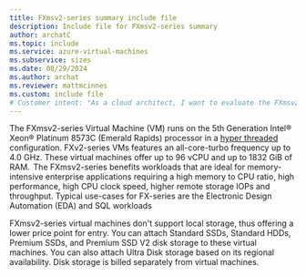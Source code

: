 ```yaml
---
title: FXmsv2-series summary include file
description: Include file for FXmsv2-series summary
author: archatC
ms.topic: include
ms.service: azure-virtual-machines
ms.subservice: sizes
ms.date: 08/29/2024
ms.author: archat
ms.reviewer: mattmcinnes
ms.custom: include file
# Customer intent: "As a cloud architect, I want to evaluate the FXmsv2-series virtual machines, so that I can determine their suitability for memory-intensive enterprise applications and optimize performance for workloads like Electronic Design Automation and SQL."
---
```

The FXmsv2-series Virtual Machine (VM) runs on the 5th Generation Intel® Xeon® Platinum 8573C (Emerald Rapids) processor in a [hyper threaded](https://www.intel.com/content/www/architecture-and-technology/hyper-threading/hyper-threading-technology.html) configuration. FXv2-series VMs features an all-core-turbo frequency up to 4.0 GHz. These virtual machines offer up to 96 vCPU and up to 1832 GiB of RAM.  The FXmsv2-series benefits workloads that are ideal for memory-intensive enterprise applications requiring a high memory to CPU ratio, high performance, high CPU clock speed, higher remote storage IOPs and throughput. Typical use-cases for FX-series are the Electronic Design Automation (EDA) and SQL workloads

FXmsv2-series virtual machines don't support local storage, thus offering a lower price point for entry. You can attach Standard SSDs, Standard HDDs, Premium SSDs, and Premium SSD V2 disk storage to these virtual machines. You can also attach Ultra Disk storage based on its regional availability. Disk storage is billed separately from virtual machines. 
